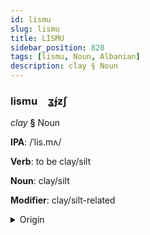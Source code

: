 ```yaml
---
id: lismu
slug: lismu
title: LİSMU
sidebar_position: 820
tags: [lismu, Noun, Albanian]
description: clay § Noun
---
```


### lismu&emsp;<span kind="abugida">ʓ́ɟƶʃ</span>

*clay* **§** Noun

**IPA**: /ˈlis.mʌ/

**Verb**: to be clay/silt

**Noun**: clay/silt

**Modifier**: clay/silt-related

<details>
    <summary>Origin</summary>
    Albanian lismë [lismə]<br/>
    <em>Albanian Language Family</em>
</details>